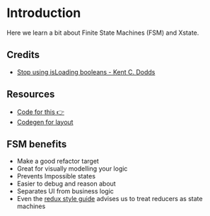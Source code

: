 # Introduction

Here we learn a bit about Finite State Machines (FSM) and Xstate.

## Credits

- [Stop using isLoading booleans - Kent C. Dodds](https://kentcdodds.com/blog/stop-using-isloading-booleans)

## Resources

- [Code for this 👉](https://github.com/samyakahuja/xstate-show)
- [Codegen for layout](https://github.com/kentcdodds/react-workshop-app)

## FSM benefits

- Make a good refactor target
- Great for visually modelling your logic
- Prevents Impossible states
- Easier to debug and reason about
- Separates UI from business logic
- Even the
  [redux style guide](https://redux.js.org/style-guide/style-guide/#treat-reducers-as-state-machines)
  advises us to treat reducers as state machines
